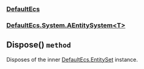 ### [DefaultEcs](./DefaultEcs.md 'DefaultEcs')
### [DefaultEcs.System.AEntitySystem&lt;T&gt;](./DefaultEcs-System-AEntitySystem-T-.md 'DefaultEcs.System.AEntitySystem&lt;T&gt;')
## Dispose() `method`
Disposes of the inner [DefaultEcs.EntitySet](./DefaultEcs-EntitySet.md 'DefaultEcs.EntitySet') instance.
